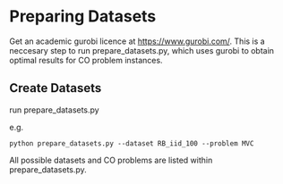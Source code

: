 # Preparing Datasets

Get an academic gurobi licence at https://www.gurobi.com/.
This is a neccesary step to run prepare_datasets.py, which uses gurobi to obtain optimal results for CO problem instances.

## Create Datasets

run prepare_datasets.py

e.g.
```setup
python prepare_datasets.py --dataset RB_iid_100 --problem MVC
```

All possible datasets and CO problems are listed within prepare_datasets.py.
